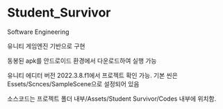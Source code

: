 # Student_Survivor

Software Engineering

유니티 게임엔진 기반으로 구현

동봉된 apk를 안드로이드 환경에서 다운로드하여 실행 가능

유니티 에디터 버전 2022.3.8.f1에서 프로젝트 확인 가능. 기본 씬은 Essets/Scnces/SampleScene으로 설정되어 있음

소스코드는 프로젝트 폴더 내부/Assets/Student Survivor/Codes 내부에 위치함.
